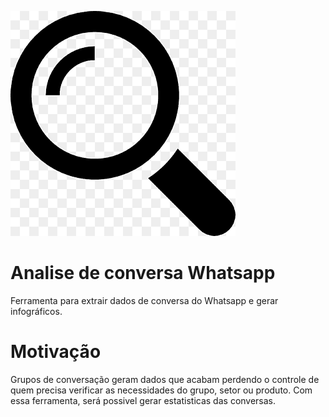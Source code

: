 ![Logo](logo.png)
# Analise de conversa Whatsapp 
Ferramenta para extrair dados de conversa do Whatsapp e gerar infográficos.

# Motivação
Grupos de conversação geram dados que acabam perdendo o controle de quem precisa verificar as necessidades do grupo, setor ou produto. Com essa ferramenta, será possivel gerar estatisticas das conversas.